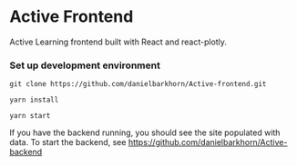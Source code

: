 # Active Frontend

Active Learning frontend built with React and react-plotly.

### Set up development environment
`git clone https://github.com/danielbarkhorn/Active-frontend.git`

`yarn install`

`yarn start`

If you have the backend running, you should see the site populated with data. 
To start the backend, see https://github.com/danielbarkhorn/Active-backend
